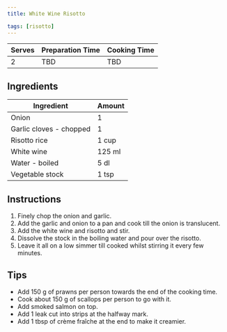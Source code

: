 ```yaml
---
title: White Wine Risotto

tags: [risotto]
---
```


| Serves | Preparation Time | Cooking Time |
| ------ | ---------------- | ------------ |
| 2      | TBD              | TBD          |

## Ingredients

| Ingredient              | Amount |
| ----------------------- | ------ |
| Onion | 1 |
| Garlic cloves - chopped | 1      |
| Risotto rice            | 1 cup  |
| White wine              | 125 ml |
| Water - boiled          | 5 dl   |
| Vegetable stock         | 1 tsp  |

## Instructions

1. Finely chop the onion and garlic.
2. Add the garlic and onion to a pan and cook till the onion is translucent.
3. Add the white wine and risotto and stir.
4. Dissolve the stock in the boiling water and pour over the risotto.
5. Leave it all on a low simmer till cooked whilst stirring it every few minutes.

## Tips

- Add 150 g of prawns per person towards the end of the cooking time.
- Cook about 150 g of scallops per person to go with it.
- Add smoked salmon on top.
- Add 1 leak cut into strips at the halfway mark.
- Add 1 tbsp of crème fraîche at the end to make it creamier.
